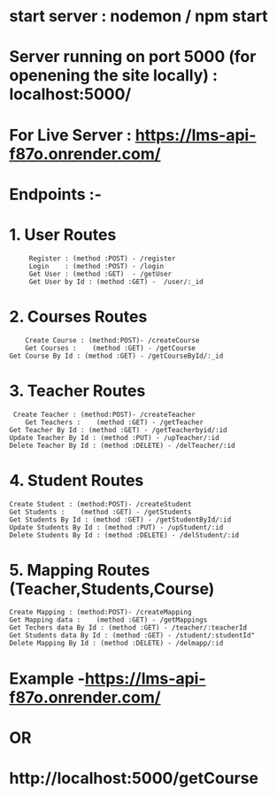 # start server : nodemon / npm start
# Server running on port 5000 (for openening the site locally) : localhost:5000/

# For Live Server : https://lms-api-f87o.onrender.com/

# Endpoints :-
#   1. User Routes
         Register : (method :POST) - /register
         Login    : (method :POST) - /login
         Get User : (method :GET)  - /getUser
         Get User by Id : (method :GET) -  /user/:_id
#   2. Courses Routes 
        Create Course : (method:POST)- /createCourse
        Get Courses :    (method :GET) - /getCourse
    Get Course By Id : (method :GET) - /getCourseById/:_id
#   3. Teacher Routes 
     Create Teacher : (method:POST)- /createTeacher
        Get Teachers :    (method :GET) - /getTeacher
    Get Teacher By Id : (method :GET) - /getTeacherbyid/:id
    Update Teacher By Id : (method :PUT) - /upTeacher/:id
    Delete Teacher By Id : (method :DELETE) - /delTeacher/:id

#   4. Student Routes 
    Create Student : (method:POST)- /createStudent
    Get Students :    (method :GET) - /getStudents
    Get Students By Id : (method :GET) - /getStudentById/:id
    Update Students By Id : (method :PUT) - /upStudent/:id
    Delete Students By Id : (method :DELETE) - /delStudent/:id
#   5. Mapping Routes (Teacher,Students,Course)
    Create Mapping : (method:POST)- /createMapping
    Get Mapping data :    (method :GET) - /getMappings
    Get Techers data By Id : (method :GET) - /teacher/:teacherId
    Get Students data By Id : (method :GET) - /student/:studentId"
    Delete Mapping By Id : (method :DELETE) - /delmapp/:id

# Example -https://lms-api-f87o.onrender.com/ 
#                    OR
#           http://localhost:5000/getCourse


               